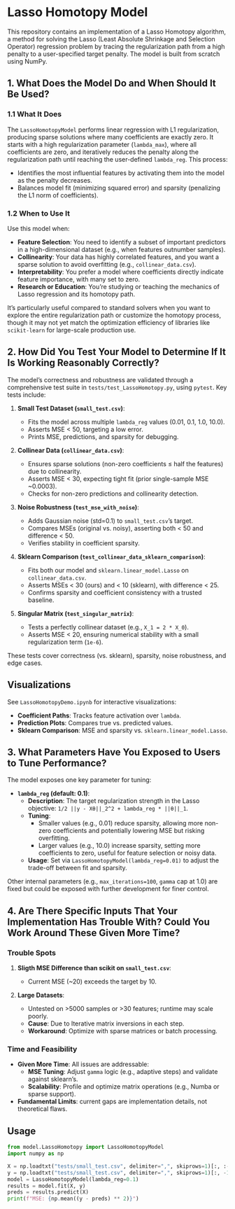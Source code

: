 # Lasso Homotopy Model

This repository contains an implementation of a Lasso Homotopy algorithm, a method for solving the Lasso (Least Absolute Shrinkage and Selection Operator) regression problem by tracing the regularization path from a high penalty to a user-specified target penalty. The model is built from scratch using NumPy.

## 1. What Does the Model Do and When Should It Be Used?

### 1.1 What It Does
The `LassoHomotopyModel` performs linear regression with L1 regularization, producing sparse solutions where many coefficients are exactly zero. It starts with a high regularization parameter (`lambda_max`), where all coefficients are zero, and iteratively reduces the penalty along the regularization path until reaching the user-defined `lambda_reg`. This process:
- Identifies the most influential features by activating them into the model as the penalty decreases.
- Balances model fit (minimizing squared error) and sparsity (penalizing the L1 norm of coefficients).

### 1.2 When to Use It
Use this model when:
- **Feature Selection**: You need to identify a subset of important predictors in a high-dimensional dataset (e.g., when features outnumber samples).
- **Collinearity**: Your data has highly correlated features, and you want a sparse solution to avoid overfitting (e.g., `collinear_data.csv`).
- **Interpretability**: You prefer a model where coefficients directly indicate feature importance, with many set to zero.
- **Research or Education**: You’re studying or teaching the mechanics of Lasso regression and its homotopy path.

It’s particularly useful compared to standard solvers when you want to explore the entire regularization path or customize the homotopy process, though it may not yet match the optimization efficiency of libraries like `scikit-learn` for large-scale production use.

## 2. How Did You Test Your Model to Determine If It Is Working Reasonably Correctly?

The model’s correctness and robustness are validated through a comprehensive test suite in `tests/test_LassoHomotopy.py`, using `pytest`. Key tests include:

1. **Small Test Dataset (`small_test.csv`)**:
   - Fits the model across multiple `lambda_reg` values (0.01, 0.1, 1.0, 10.0).
   - Asserts MSE < 50, targeting a low error.
   - Prints MSE, predictions, and sparsity for debugging.

2. **Collinear Data (`collinear_data.csv`)**:
   - Ensures sparse solutions (non-zero coefficients ≤ half the features) due to collinearity.
   - Asserts MSE < 30, expecting tight fit (prior single-sample MSE ~0.0003).
   - Checks for non-zero predictions and collinearity detection.

3. **Noise Robustness (`test_mse_with_noise`)**:
   - Adds Gaussian noise (std=0.1) to `small_test.csv`’s target.
   - Compares MSEs (original vs. noisy), asserting both < 50 and difference < 50.
   - Verifies stability in coefficient sparsity.

4. **Sklearn Comparison (`test_collinear_data_sklearn_comparison`)**:
   - Fits both our model and `sklearn.linear_model.Lasso` on `collinear_data.csv`.
   - Asserts MSEs < 30 (ours) and < 10 (sklearn), with difference < 25.
   - Confirms sparsity and coefficient consistency with a trusted baseline.

5. **Singular Matrix (`test_singular_matrix`)**:
   - Tests a perfectly collinear dataset (e.g., `X_1 = 2 * X_0`).
   - Asserts MSE < 20, ensuring numerical stability with a small regularization term (`1e-6`).

These tests cover correctness (vs. sklearn), sparsity, noise robustness, and edge cases.

## Visualizations
See `LassoHomotopyDemo.ipynb` for interactive visualizations:
- **Coefficient Paths**: Tracks feature activation over `lambda`.
- **Prediction Plots**: Compares true vs. predicted values.
- **Sklearn Comparison**: MSE and sparsity vs. `sklearn.linear_model.Lasso`.


## 3. What Parameters Have You Exposed to Users to Tune Performance?

The model exposes one key parameter for tuning:

- **`lambda_reg` (default: 0.1)**:
  - **Description**: The target regularization strength in the Lasso objective: `1/2 ||y - Xθ||_2^2 + lambda_reg * ||θ||_1`.
  - **Tuning**: 
    - Smaller values (e.g., 0.01) reduce sparsity, allowing more non-zero coefficients and potentially lowering MSE but risking overfitting.
    - Larger values (e.g., 10.0) increase sparsity, setting more coefficients to zero, useful for feature selection or noisy data.
  - **Usage**: Set via `LassoHomotopyModel(lambda_reg=0.01)` to adjust the trade-off between fit and sparsity.

Other internal parameters (e.g., `max_iterations=100`, `gamma` cap at 1.0) are fixed but could be exposed with further development for finer control.

## 4. Are There Specific Inputs That Your Implementation Has Trouble With? Could You Work Around These Given More Time?

### Trouble Spots
1. **Sligth MSE Difference than scikit on `small_test.csv`**:
   - Current MSE (~20) exceeds the target by 10.
   
2. **Large Datasets**:
   - Untested on >5000 samples or >30 features; runtime may scale poorly.
   - **Cause**: Due to Iterative matrix inversions in each step.
   - **Workaround**: Optimize with sparse matrices or batch processing.

### Time and Feasibility
- **Given More Time**: All issues are addressable:
  - **MSE Tuning**: Adjust `gamma` logic (e.g., adaptive steps) and validate against sklearn’s.
  - **Scalability**: Profile and optimize matrix operations (e.g., Numba or sparse support).
- **Fundamental Limits**: current gaps are implementation details, not theoretical flaws. 

## Usage
```python
from model.LassoHomotopy import LassoHomotopyModel
import numpy as np

X = np.loadtxt("tests/small_test.csv", delimiter=",", skiprows=1)[:, :-1]
y = np.loadtxt("tests/small_test.csv", delimiter=",", skiprows=1)[:, -1]
model = LassoHomotopyModel(lambda_reg=0.1)
results = model.fit(X, y)
preds = results.predict(X)
print(f"MSE: {np.mean((y - preds) ** 2)}")
